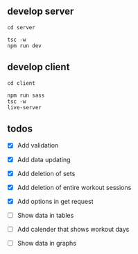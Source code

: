 ## develop server

```
cd server

tsc -w
npm run dev
```

## develop client

```
cd client

npm run sass
tsc -w
live-server
```

## todos

- [x] Add validation
- [x] Add data updating
- [x] Add deletion of sets
- [x] Add deletion of entire workout sessions
- [x] Add options in get request

- [ ] Show data in tables
- [ ] Add calender that shows workout days
- [ ] Show data in graphs